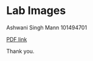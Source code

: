 # Lab Images

Ashwani Singh Mann
101494701


[PDF link](https://docs.google.com/document/d/14fyx6wBDKXi1xjPI9Nu-pGdHVbV_3f4UkNchHalecPw/edit?usp=sharing)


Thank you.


